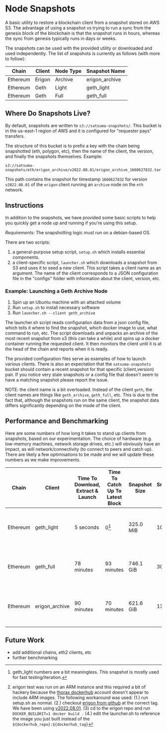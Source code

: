 # Node Snapshots

A basic utility to restore a blockchain client from a snapshot stored on AWS S3. The advantage of using a snapshot vs trying to run a sync from the genesis block of the blockchain is that the snapshot runs in hours, whereas the sync from genesis typically runs in days or weeks.

The snapshots can be used with the provided utility or downloaded and used independently. The list of snapshots is currently as follows (with more to follow):

| Chain    | Client | Node Type | Snapshot Name  |
|----------|--------|-----------|----------------|
| Ethereum | Erigon | Archive   | erigon_archive |
| Ethereum | Geth   | Light     | geth_light     |
| Ethereum | Geth   | Full      | geth_full      |


## Where Do Snapshots Live?

By default, snapshots are written to ```s3://satsuma-snapshots/```. This bucket is in the us-east-1 region of AWS and it is configured for "requester pays" transfers.

The structure of this bucket is to prefix a key with the chain being snapshotted (eth, polygon, etc), then the name of the client, the version, and finally the snapshots themselves. Example:
```
s3://satsuma-snapshots/eth/erigon_archive/v2022.08.01/erigon_archive_1660627832.tar.zstd
```
This path contains the snapshot for timestamp ```1660627832``` for version ```v2022.08.01``` of the ```erigon``` client running an ```archive``` node on the ```eth``` network.

## Instructions

In addition to the snapshots, we have provided some basic scripts to help you quickly get a node up and running if you're using this setup.

*Requirements:* The snapshotting logic must run on a debian-based OS.

There are two scripts:
1. a general-purpose setup script, ```setup.sh``` which installs essential components.
2. a client-specific script, ```launcher.sh``` which downloads a snapshot from S3 and uses it to seed a new client. This script takes a client name as an argument. The name of the client corresponds to a JSON configuration file in the "configs" folder with information about the client, version, etc.

### Example: Launching a Geth Archive Node

1. Spin up an Ubuntu machine with an attached volume
2. Run ```setup.sh``` to install necessary software
3. Run ```launcher.sh --client geth_archive```

The launcher.sh script reads configuration data from a json config file, which tells it where to find the snapshot, which docker image to use, what command to run, etc. The script downloads and unpacks an archive of the most recent snapshot from s3 (this can take a while) and spins up a docker container running the requested client. It then monitors the client until it is at the head of the chain and reports when it is ready.

The provided configuration files serve as examples of how to launch various clients. There is also an expectation that the ```satsuma-snapshots``` bucket should contain a recent snapshot for that specific (client,version) pair. If you notice very stale snapshots or a config file that doesn't seem to have a matching snapshot please report the issue.

NOTE: the client name is a bit overloaded. Instead of the client ```geth```, the client names are things like ```geth_archive```, ```geth_full```, etc. This is due to the fact that, although the snapshots run on the same client, the snapshot data differs significantly depending on the mode of the client.

## Performance and Benchmarking

Here are some numbers of how long it takes to stand up clients from snapshots, based on our experimentation. The choice of hardware (e.g. low-memory machines, network storage drives, etc.) will obviously have an impact, as will network/connectivity (to connect to peers and catch up). There are likely a few optimisations to be made and we will update these numbers as we make improvements.

| Chain    | Client         | Time To Download, Extract & Launch | Time To Catch Up To Latest Block | Snapshot Size | Snapshot Age  | Instance Type                          |
|----------|----------------|------------------------------------|---------------------------------|---------------|---------------|----------------------------------------|
| Ethereum | geth_light     | 5 seconds                          | 0[^1]                           | 325.0 MiB     | 10 hours      | EC2 im4.2x (8 CPU (ARM), 32GB RAM)     |
| Ethereum | geth_full      | 78 minutes                         | 93 minutes                      | 746.1 GiB     | 30 hours      | EC2 im4.2x (8 CPU (ARM), 32GB RAM)     |
| Ethereum | erigon_archive | 90 minutes                         | 70 minutes                      | 621.6 GiB     | 13 hours      | EC2 im4.2x (8 CPU (ARM), 32GB RAM)[^2] |

[^1]: geth_light numbers are a bit meaningless. This snapshot is mostly used for fast testing/iteration.

[^2]: erigon test was run on an ARM instance and this required a bit of hackery because the [thorax dockerhub](https://hub.docker.com/r/thorax/erigon/tags) account doesn't appear to include ARM images. The following workaround was used:  (1.) run setup.sh as normal. (2.) checkout [erigon from github](https://github.com/ledgerwatch/erigon/) at the correct tag. We have been using [v2022.08.01](https://github.com/ledgerwatch/erigon/releases/tag/v2022.08.01). (3) cd to the erigon repo and run ```DOCKER_BUILDKIT=1 docker build .``` (4.) edit the launcher.sh to reference the image you just built instead of the ```${dockerhub_repo}:${dockerhub_tag}```

## Future Work

- add additional chains, eth2 clients, etc
- further benchmarking